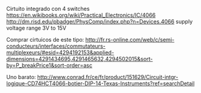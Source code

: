 Cirtuito integrado con 4 switches
https://en.wikibooks.org/wiki/Practical_Electronics/IC/4066
http://dm.risd.edu/pbadger/PhysComp/index.php?n=Devices.4066
supply voltage range 3V to 15V


Comprar cirtuicos de este tipo:
http://fr.rs-online.com/web/c/semi-conducteurs/interfaces/commutateurs-multiplexeurs/#esid=4294192153&applied-dimensions=4291434695,4291465632,4294502015&sort-by=P_breakPrice1&sort-order=asc

Uno barato:
http://www.conrad.fr/ce/fr/product/151629/Circuit-intgr-logique-CD74HCT4066-botier-DIP-14-Texas-Instruments?ref=searchDetail
